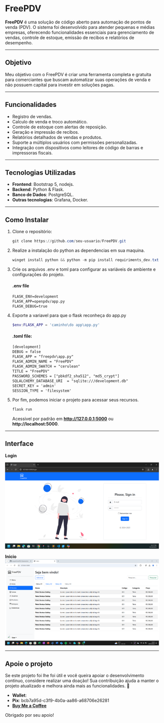 # FreePDV

**FreePDV** é uma solução de código aberto para automação de pontos de venda (PDV). O sistema foi desenvolvido para atender pequenas e médias empresas, oferecendo funcionalidades essenciais para gerenciamento de vendas, controle de estoque, emissão de recibos e relatórios de desempenho.

---

## **Objetivo**
Meu objetivo com o FreePDV é criar uma ferramenta completa e gratuita para comerciantes que buscam automatizar suas operações de venda e não possuem capital para investir em soluções pagas.

---

## **Funcionalidades**
- Registro de vendas.
- Calculo de venda e troco automático.
- Controle de estoque com alertas de reposição.
- Geração e impressão de recibos.
- Relatórios detalhados de vendas e produtos.
- Suporte a múltiplos usuários com permissões personalizadas.
- Integração com dispositivos como leitores de código de barras e impressoras fiscais.

---

## **Tecnologias Utilizadas**
- **Frontend**: Bootstrap 5, nodejs.
- **Backend**: Python & Flask.
- **Banco de Dados**: PostgreSQL.
- **Outras tecnologias**: Grafana, Docker.

---

## **Como Instalar**
1. Clone o repositório:
    ```powershell
    git clone https://github.com/seu-usuario/FreePDV.git
    ```
2. Realize a instalação do python as dependencias em sua maquina.
    ```powershell
    winget install python && python -m pip install requiriments_dev.txt
    ```
3. Crie os arquivos .env e toml para configurar as variáveis de ambiente e configurações do projeto.
    #### .env file
    ```text
    FLASK_ENV=development 
    FLASK_APP=openpdv/app.py
    FLASK_DEBUG=true
    ```
4. Exporte a variavel para que o flask reconheça do app.py
    ```powershell
    $env:FLASK_APP = 'caminho\do app\app.py'
    
    ```

    #### .toml file:
    ```text
    [development]
    DEBUG = false
    FLASK_APP = "freepdv\app.py"
    FLASK_ADMIN_NAME = "FreePDV"
    FLASK_ADMIN_SWATCH = "cerulean"
    TITLE = "FreePDV"
    PASSWORD_SCHEMES = ["pbkdf2_sha512", "md5_crypt"]
    SQLALCHEMY_DATABASE_URI  = "sqlite:///development.db"
    SECRET_KEY = 'admin'
    SESSION_TYPE = 'filesystem'
    ```
4. Por fim, podemos iniciar o projeto para acessar seus recursos.
    ```powershell
    flask run
    ```

    Acessivel por padrão em **http://127.0.0.1:5000** ou **http://localhost:5000**.

---
## **Interface**
**Login**

![Capitura de tela Login](Screenshots/login_screen.png)

**Inicio**
![Capitura de tela vendas](Screenshots/vendas_screen.png)

---
## **Apoie o projeto**
Se este projeto foi lhe foi útil e você queira apoiar o desenvolvimento contínuo, considere realizar uma doação! Sua contribuição ajuda a manter o projeto atualizado e melhora ainda mais as funcionalidades. 🥳
- **Wallet**: 
- **Pix**: bcb7a95d-c3f9-4b0a-aa86-a68706e26281
- [**Buy Me a Coffee**](https://www.buymeacoffee.com/resu94xsrc)

Obrigado por seu apoio!
